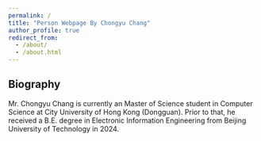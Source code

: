 ```yaml
---
permalink: /
title: "Person Webpage By Chongyu Chang"
author_profile: true
redirect_from: 
  - /about/
  - /about.html
---
```


## Biography

Mr. Chongyu Chang is currently an Master of Science student in Computer Science at City University of Hong Kong (Dongguan). Prior to that, he received a B.E. degree in Electronic Information Engineering from Beijing University of Technology in 2024.

